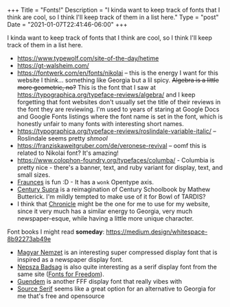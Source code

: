 +++
Title = "Fonts!"
Description = "I kinda want to keep track of fonts that I think are cool, so I think I'll keep track of them in a list here."
Type = "post"
Date = "2021-01-07T22:41:46-06:00"
+++

I kinda want to keep track of fonts that I think are cool, so I think I'll keep track of them in a list here.

- <https://www.typewolf.com/site-of-the-day/hetime>
- <https://gt-walsheim.com/>
- <https://fontwerk.com/en/fonts/nikolai> – this is the energy I want for this website I think… something like Georgia but a lil spicy. ~~Algebra is a little more geometric, no?~~ This is the font that I saw at <https://typographica.org/typeface-reviews/algebra/> and I keep forgetting that font websites don't usually set the title of their reviews in the font they are reviewing. I'm used to years of staring at Google Docs and Google Fonts listings where the font name is set in the font, which is honestly unfair to many fonts with interesting short names.
- <https://typographica.org/typeface-reviews/roslindale-variable-italic/> – Roslindale seems pretty <dfn><abbr def="'shm' shmooshed together with 'cool'">shmool</abbr></dfn>
- <https://franziskaweitgruber.com/de/veronese-revival> – oomf this is related to Nikolai font? It's amazing!
- <https://www.colophon-foundry.org/typefaces/columba/> - Columbia is pretty nice - there's a banner, text, and ruby variant for display, text, and small sizes.
- [Fraunces](https://fonts.google.com/specimen/Fraunces?preview.text_type=custom#standard-styles) is fun :D - It has a `wonk` Opentype axis.
- [Century Supra](https://mbtype.com/fonts/century-supra/) is a reimagination of Century Schoolbook by Mathew Butterick. I'm mildly tempted to make use of it for Bowl of TARDIS?
- I think that [Chronicle](https://www.typography.com/fonts/chronicle-text/overview) might be the one for me to use for my website, since it very much has a similar energy to Georgia, very much newspaper-esque, while having a little more unique character.

Font books I might read **someday**: <https://medium.design/whitespace-8b92273ab49e>

- [Magyar Nemzet](https://bboxtype.com/typefaces/FFF_Magyar_Nemzet/#!layout=specimen) is an interesting super compressed display font that is inspired as a newspaper display font.
- [Nepsza Badsag](https://bboxtype.com/typefaces/FFF_NEPSZA_BADSAG/#!layout=specimen) is also quite interesting as a serif display font from the same site ([Fonts for Freedom](https://fonts-for-freedom.com/en/)).
- [Guendem](https://bboxtype.com/typefaces/FFF_Guendem/#!layout=specimen) is another FFF display font that really vibes with
- [Source Serif](https://adobe-fonts.github.io/source-serif/) seems like a great option for an alternative to Georgia for me that's free and opensource
